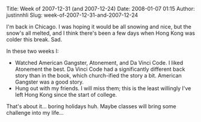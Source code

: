 Title: Week of 2007-12-31 (and 2007-12-24)
Date: 2008-01-07 01:15
Author: justinnhli
Slug: week-of-2007-12-31-and-2007-12-24

I'm back in Chicago. I was hoping it would be all snowing and nice, but
the snow's all melted, and I think there's been a few days when Hong
Kong was colder this break. Sad.

In these two weeks I:

-   Watched American Gangster, Atonement, and Da Vinci Code. I liked
    Atonement the best. Da Vinci Code had a significantly different back
    story than in the book, which church-ified the story a bit. American
    Gangster was a good story.
-   Hung out with my friends. I will miss them; this is the least
    willingly I've left Hong Kong since the start of college.

That's about it... boring holidays huh. Maybe classes will bring some
challenge into my life...

